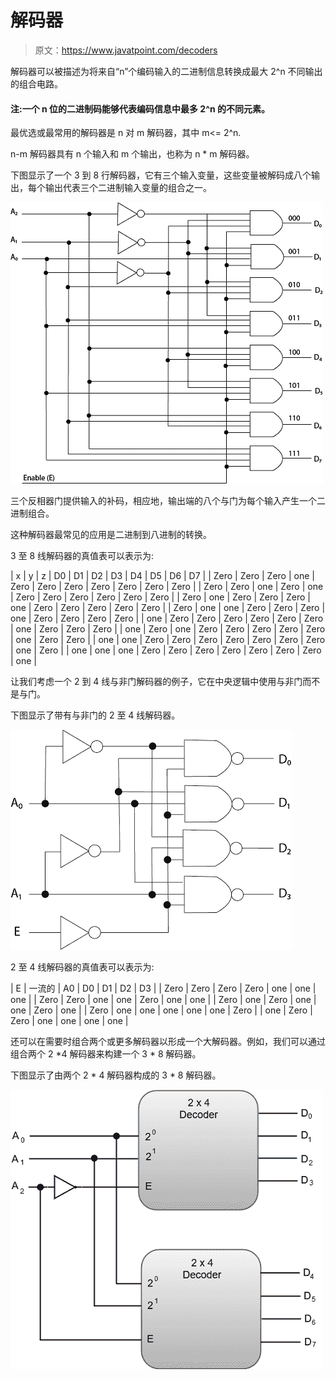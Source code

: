 # 解码器

> 原文：<https://www.javatpoint.com/decoders>

解码器可以被描述为将来自“n”个编码输入的二进制信息转换成最大 2^n 不同输出的组合电路。

#### 注:一个 n 位的二进制码能够代表编码信息中最多 2^n 的不同元素。

最优选或最常用的解码器是 n 对 m 解码器，其中 m<= 2^n.

n-m 解码器具有 n 个输入和 m 个输出，也称为 n * m 解码器。

下图显示了一个 3 到 8 行解码器，它有三个输入变量，这些变量被解码成八个输出，每个输出代表三个二进制输入变量的组合之一。

![Decoders](img/932f813780a60dde3d4a964d811ec4f9.png)

三个反相器门提供输入的补码，相应地，输出端的八个与门为每个输入产生一个二进制组合。

这种解码器最常见的应用是二进制到八进制的转换。

3 至 8 线解码器的真值表可以表示为:

| x | y | z | D0 | D1 | D2 | D3 | D4 | D5 | D6 | D7 |
| Zero | Zero | Zero | one | Zero | Zero | Zero | Zero | Zero | Zero | Zero |
| Zero | Zero | one | Zero | one | Zero | Zero | Zero | Zero | Zero | Zero |
| Zero | one | Zero | Zero | Zero | one | Zero | Zero | Zero | Zero | Zero |
| Zero | one | one | Zero | Zero | Zero | one | Zero | Zero | Zero | Zero |
| one | Zero | Zero | Zero | Zero | Zero | Zero | one | Zero | Zero | Zero |
| one | Zero | one | Zero | Zero | Zero | Zero | Zero | one | Zero | Zero |
| one | one | Zero | Zero | Zero | Zero | Zero | Zero | Zero | one | Zero |
| one | one | one | Zero | Zero | Zero | Zero | Zero | Zero | Zero | one |

让我们考虑一个 2 到 4 线与非门解码器的例子，它在中央逻辑中使用与非门而不是与门。

下图显示了带有与非门的 2 至 4 线解码器。

![Decoders](img/93fa9b65f30b948c94550003f4d349cc.png)

2 至 4 线解码器的真值表可以表示为:

| E | 一流的 | A0 | D0 | D1 | D2 | D3 |
| Zero | Zero | Zero | Zero | one | one | one |
| Zero | Zero | one | one | Zero | one | one |
| Zero | one | Zero | one | one | Zero | one |
| Zero | one | one | one | one | one | Zero |
| one | Zero | Zero | one | one | one | one |

还可以在需要时组合两个或更多解码器以形成一个大解码器。例如，我们可以通过组合两个 2 *4 解码器来构建一个 3 * 8 解码器。

下图显示了由两个 2 * 4 解码器构成的 3 * 8 解码器。

![Decoders](img/8a41b43e30fef783b668d7131dd8e39e.png)